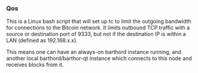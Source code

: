 ### Qos ###

This is a Linux bash script that will set up tc to limit the outgoing bandwidth for connections to the Bitcoin network. It limits outbound TCP traffic with a source or destination port of 9333, but not if the destination IP is within a LAN (defined as 192.168.x.x).

This means one can have an always-on barthord instance running, and another local barthord/barthor-qt instance which connects to this node and receives blocks from it.

